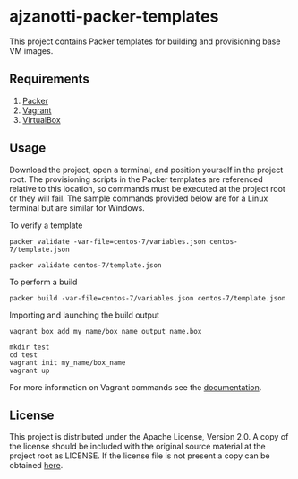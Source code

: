 # ajzanotti-packer-templates

This project contains Packer templates for building and provisioning base VM images.

## Requirements

1. [Packer](https://www.packer.io/)
2. [Vagrant](https://www.vagrantup.com/)
3. [VirtualBox](https://www.virtualbox.org/)

## Usage

Download the project, open a terminal, and position yourself in the project root. The provisioning scripts in the Packer templates are
referenced relative to this location, so commands must be executed at the project root or they will fail. The sample commands provided
below are for a Linux terminal but are similar for Windows.

To verify a template
```Shell
packer validate -var-file=centos-7/variables.json centos-7/template.json

packer validate centos-7/template.json
```

To perform a build
```Shell
packer build -var-file=centos-7/variables.json centos-7/template.json
```

Importing and launching the build output
```Shell
vagrant box add my_name/box_name output_name.box

mkdir test
cd test
vagrant init my_name/box_name
vagrant up
```

For more information on Vagrant commands see the [documentation](https://docs.vagrantup.com).

## License

This project is distributed under the Apache License, Version 2.0. A copy of the license should be included with the original source
material at the project root as LICENSE. If the license file is not present a copy can be obtained
[here](http://www.apache.org/licenses/LICENSE-2.0.txt).
